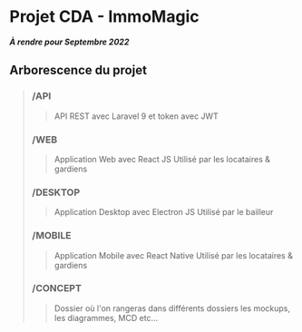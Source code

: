 # **Projet CDA - ImmoMagic**
_**À rendre pour Septembre 2022**_

## Arborescence du projet

> ### /API
> >API REST avec Laravel 9 et token avec JWT
> ### /WEB
> >Application Web avec React JS 
> >Utilisé par les locataires & gardiens
> ### /DESKTOP
> >Application Desktop avec Electron JS 
> >Utilisé par le bailleur
> ### /MOBILE
> >Application Mobile avec React Native 
> >Utilisé par les locataires & gardiens
> ### /CONCEPT
> >Dossier où l'on rangeras dans différents dossiers les mockups, les diagrammes, MCD etc...